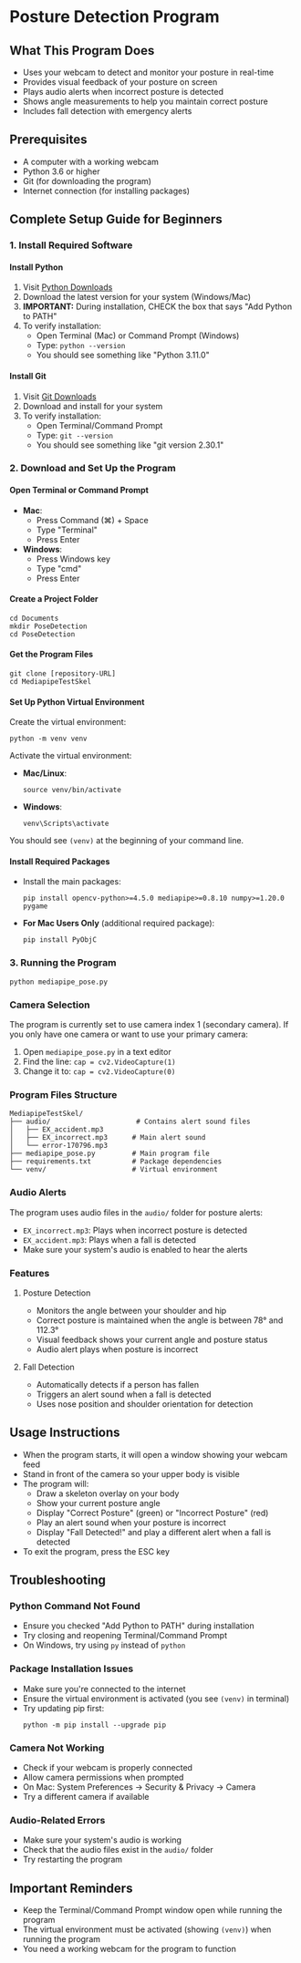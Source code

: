 # Posture Detection Program

## What This Program Does
- Uses your webcam to detect and monitor your posture in real-time
- Provides visual feedback of your posture on screen
- Plays audio alerts when incorrect posture is detected
- Shows angle measurements to help you maintain correct posture
- Includes fall detection with emergency alerts

## Prerequisites
- A computer with a working webcam
- Python 3.6 or higher
- Git (for downloading the program)
- Internet connection (for installing packages)

## Complete Setup Guide for Beginners

### 1. Install Required Software

#### Install Python
1. Visit [Python Downloads](https://www.python.org/downloads/)
2. Download the latest version for your system (Windows/Mac)
3. **IMPORTANT:** During installation, CHECK the box that says "Add Python to PATH"
4. To verify installation:
   - Open Terminal (Mac) or Command Prompt (Windows)
   - Type: `python --version`
   - You should see something like "Python 3.11.0"

#### Install Git
1. Visit [Git Downloads](https://git-scm.com/downloads)
2. Download and install for your system
3. To verify installation:
   - Open Terminal/Command Prompt
   - Type: `git --version`
   - You should see something like "git version 2.30.1"

### 2. Download and Set Up the Program

#### Open Terminal or Command Prompt
- **Mac**:
  - Press Command (⌘) + Space
  - Type "Terminal"
  - Press Enter
- **Windows**:
  - Press Windows key
  - Type "cmd"
  - Press Enter

#### Create a Project Folder
```
cd Documents
mkdir PoseDetection
cd PoseDetection
```

#### Get the Program Files
```
git clone [repository-URL]
cd MediapipeTestSkel
```

#### Set Up Python Virtual Environment
Create the virtual environment:
```
python -m venv venv
```

Activate the virtual environment:
- **Mac/Linux**:
  ```
  source venv/bin/activate
  ```
- **Windows**:
  ```
  venv\Scripts\activate
  ```

You should see `(venv)` at the beginning of your command line.

#### Install Required Packages
- Install the main packages:
  ```
  pip install opencv-python>=4.5.0 mediapipe>=0.8.10 numpy>=1.20.0 pygame
  ```

- **For Mac Users Only** (additional required package):
  ```
  pip install PyObjC
  ```

### 3. Running the Program
```
python mediapipe_pose.py
```

### Camera Selection
The program is currently set to use camera index 1 (secondary camera). If you only have one camera or want to use your primary camera:
1. Open `mediapipe_pose.py` in a text editor
2. Find the line: `cap = cv2.VideoCapture(1)`
3. Change it to: `cap = cv2.VideoCapture(0)`

### Program Files Structure
```
MediapipeTestSkel/
├── audio/                     # Contains alert sound files
│   ├── EX_accident.mp3       
│   ├── EX_incorrect.mp3      # Main alert sound
│   └── error-170796.mp3
├── mediapipe_pose.py         # Main program file
├── requirements.txt          # Package dependencies
└── venv/                     # Virtual environment
```

### Audio Alerts
The program uses audio files in the `audio/` folder for posture alerts:
- `EX_incorrect.mp3`: Plays when incorrect posture is detected
- `EX_accident.mp3`: Plays when a fall is detected
- Make sure your system's audio is enabled to hear the alerts

### Features
1. Posture Detection
   - Monitors the angle between your shoulder and hip
   - Correct posture is maintained when the angle is between 78° and 112.3°
   - Visual feedback shows your current angle and posture status
   - Audio alert plays when posture is incorrect

2. Fall Detection
   - Automatically detects if a person has fallen
   - Triggers an alert sound when a fall is detected
   - Uses nose position and shoulder orientation for detection

## Usage Instructions
- When the program starts, it will open a window showing your webcam feed
- Stand in front of the camera so your upper body is visible
- The program will:
  - Draw a skeleton overlay on your body
  - Show your current posture angle
  - Display "Correct Posture" (green) or "Incorrect Posture" (red)
  - Play an alert sound when your posture is incorrect
  - Display "Fall Detected!" and play a different alert when a fall is detected
- To exit the program, press the ESC key

## Troubleshooting

### Python Command Not Found
- Ensure you checked "Add Python to PATH" during installation
- Try closing and reopening Terminal/Command Prompt
- On Windows, try using `py` instead of `python`

### Package Installation Issues
- Make sure you're connected to the internet
- Ensure the virtual environment is activated (you see `(venv)` in terminal)
- Try updating pip first:
  ```
  python -m pip install --upgrade pip
  ```

### Camera Not Working
- Check if your webcam is properly connected
- Allow camera permissions when prompted
- On Mac: System Preferences -> Security & Privacy -> Camera
- Try a different camera if available

### Audio-Related Errors
- Make sure your system's audio is working
- Check that the audio files exist in the `audio/` folder
- Try restarting the program

## Important Reminders
- Keep the Terminal/Command Prompt window open while running the program
- The virtual environment must be activated (showing `(venv)`) when running the program
- You need a working webcam for the program to function

